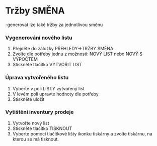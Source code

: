 # Tržby SMĚNA

-generovat lze také tržby za jednotlivou směnu

### Vygenerování nového listu

1. Přejděte do záložky PŘEHLEDY-&gt;TRŽBY SMĚNA
2. Zvolte dle potřeby jednu z možností: NOVÝ LIST nebo NOVÝ S VÝPOČTEM
3. Stiskněte tlačítko VYTVOŘIT LIST

### Úprava vytvořeného listu

1. Vyberte v poli LISTY vytvořený list
2. V levém poli upravte hodnoty dle potřeby
3. Stiskněte uložit

### Vytištění inventury prodeje

1. Vytvořte nový list
2. Stiskněte tlačítko TISKNOUT
3. Vyberte pomocí tlačítkové lišty ikonku tiskárny a zvolte tiskárnu, na kterou se má tisknout.



